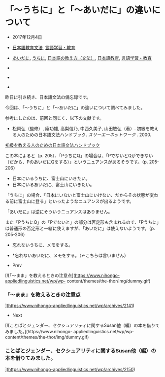 # 「～うちに」と「～あいだに」の違いについて

  * 2017年12月4日
  * [日本語教育文法](https://www.nihongo-appliedlinguistics.net/wp/archives/category/japanese-language-and-education/%e6%97%a5%e6%9c%ac%e8%aa%9e%e6%95%99%e8%82%b2/%e6%97%a5%e6%9c%ac%e8%aa%9e%e6%95%99%e8%82%b2%e6%96%87%e6%b3%95), [言語学習・教育](https://www.nihongo-appliedlinguistics.net/wp/archives/category/language-learning-and-education/%e8%a8%80%e8%aa%9e%e5%ad%a6%e7%bf%92%e3%83%bb%e6%95%99%e8%82%b2)
  * [あいだに](https://www.nihongo-appliedlinguistics.net/wp/archives/tag/%e3%81%82%e3%81%84%e3%81%a0%e3%81%ab), [うちに](https://www.nihongo-appliedlinguistics.net/wp/archives/tag/%e3%81%86%e3%81%a1%e3%81%ab), [日本語の教え方（文法）](https://www.nihongo-appliedlinguistics.net/wp/archives/tag/%e6%97%a5%e6%9c%ac%e8%aa%9e%e3%81%ae%e6%95%99%e3%81%88%e6%96%b9%ef%bc%88%e6%96%87%e6%b3%95%ef%bc%89), [日本語教育](https://www.nihongo-appliedlinguistics.net/wp/archives/tag/%e6%97%a5%e6%9c%ac%e8%aa%9e%e6%95%99%e8%82%b2), [言語学習・教育](https://www.nihongo-appliedlinguistics.net/wp/archives/tag/%e8%a8%80%e8%aa%9e%e5%ad%a6%e7%bf%92%e3%83%bb%e6%95%99%e8%82%b2)

  * [](http://www.facebook.com/sharer.php?u=https%3A%2F%2Fwww.nihongo-appliedlinguistics.net%2Fwp%2Farchives%2F2146&t=%E3%80%8C%EF%BD%9E%E3%81%86%E3%81%A1%E3%81%AB%E3%80%8D%E3%81%A8%E3%80%8C%EF%BD%9E%E3%81%82%E3%81%84%E3%81%A0%E3%81%AB%E3%80%8D%E3%81%AE%E9%81%95%E3%81%84%E3%81%AB%E3%81%A4%E3%81%84%E3%81%A6 "Facebook")
  * [](http://twitter.com/intent/tweet?text=%E3%80%8C%EF%BD%9E%E3%81%86%E3%81%A1%E3%81%AB%E3%80%8D%E3%81%A8%E3%80%8C%EF%BD%9E%E3%81%82%E3%81%84%E3%81%A0%E3%81%AB%E3%80%8D%E3%81%AE%E9%81%95%E3%81%84%E3%81%AB%E3%81%A4%E3%81%84%E3%81%A6&https%3A%2F%2Fwww.nihongo-appliedlinguistics.net%2Fwp%2Farchives%2F2146&url=https%3A%2F%2Fwww.nihongo-appliedlinguistics.net%2Fwp%2Farchives%2F2146 "Twitter")
  * [](https://plus.google.com/share?url=https%3A%2F%2Fwww.nihongo-appliedlinguistics.net%2Fwp%2Farchives%2F2146 "Google+")

昨日に引き続き、日本語文法の備忘録です。

今回は、「～うちに」と「～あいだに」の違いについて調べてみました。

参考にしたのは、前回と同じく、以下の文献です。

  * 松岡弘（監修）, 庵功雄, 高梨信乃, 中西久美子, 山田敏弘（著）. 初級を教える人のための日本語文法ハンドブック. _スリーエーネットワーク ._ 2000.

[初級を教える人のための日本語文法ハンドブック](https://www.amazon.co.jp/dp/4883191559?tag=lubnan-22&linkCode=ogi&th=1&psc=1)

この本によると（p. 205）、「PうちにQ」の場合は、「PでないとQができない（だから、PのあいだにQをする）」というニュアンスがあるそうです。（p.
205-206）

  * 日本にいるうちに、富士山にいきたい。
  * 日本にいるあいだに、富士山にいきたい。

「うちに」の場合、「日本にいないと富士山にいけない、だからその状態が変わる前に富士山に登る」といったようなニュアンスが出るようです。

「あいだに」は逆にそういうニュアンスはありません。

また「PうちにQ」の「Pでないと」の部分は否定形も含まれるので、「Pうちに」は普通形の否定形と一緒に使えますが、「あいだに」は使えないようです。（p.
205-206）

  * 忘れないうちに、メモをする。
  * *忘れないあいだに、メモをする。（←こちらは言いません）

  * Prev

[![「～まま」を教えるときの注意点](https://www.nihongo-appliedlinguistics.net/wp/wp-
content/themes/the-thor/img/dummy.gif)

### 「～まま」を教えるときの注意点

](https://www.nihongo-appliedlinguistics.net/wp/archives/2141)

  * Next

[![ことばとジェンダー、セクシュアリティに関するSusan他（編）の本を借りてみました。](https://www.nihongo-
appliedlinguistics.net/wp/wp-content/themes/the-thor/img/dummy.gif)

### ことばとジェンダー、セクシュアリティに関するSusan他（編）の本を借りてみました。

](https://www.nihongo-appliedlinguistics.net/wp/archives/2150)

